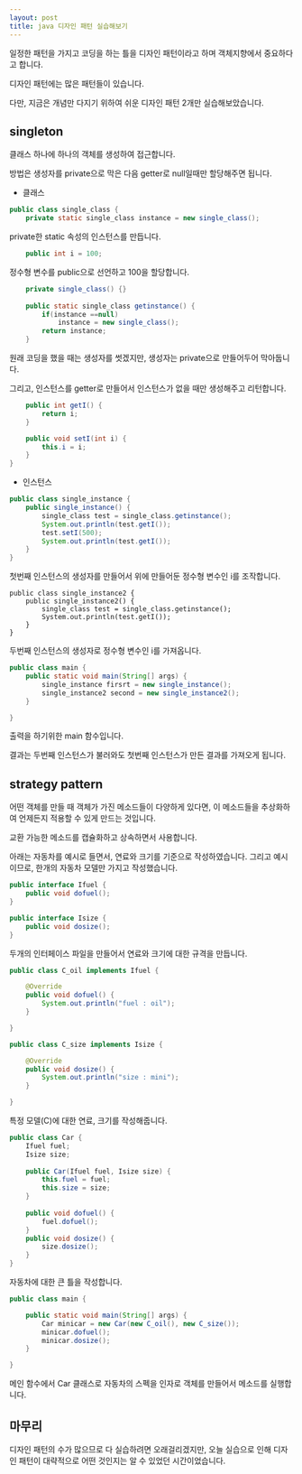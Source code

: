 ```yaml
---
layout: post
title: java 디자인 패턴 실습해보기
---
```


일정한 패턴을 가지고 코딩을 하는 틀을 디자인 패턴이라고 하며 객체지향에서 중요하다고 합니다.

디자인 패턴에는 많은 패턴들이 있습니다.

다만, 지금은 개념만 다지기 위하여 쉬운 디자인 패턴 2개만 실습해보았습니다.

## singleton

클래스 하나에 하나의 객체를 생성하여 접근합니다.

방법은 생성자를 private으로 막은 다음 getter로 null일때만 할당해주면 됩니다.

* 클래스

```java
public class single_class {
	private static single_class instance = new single_class();
```

private한 static 속성의 인스턴스를 만듭니다.

```java
	public int i = 100;
```

정수형 변수를 public으로 선언하고 100을 할당합니다.

```java
	private single_class() {}
	
	public static single_class getinstance() {
		if(instance ==null)
			instance = new single_class();
		return instance;
	}
```

원래 코딩을 했을 때는 생성자를 썻겠지만, 생성자는 private으로 만들어두어 막아둡니다.

그리고, 인스턴스를 getter로 만들어서 인스턴스가 없을 때만 생성해주고 리턴합니다.

```java
	public int getI() {
		return i;
	}

	public void setI(int i) {
		this.i = i;
	}
}
```

* 인스턴스

```java
public class single_instance {
	public single_instance() {
		single_class test = single_class.getinstance();
		System.out.println(test.getI());
		test.setI(500);
		System.out.println(test.getI());
	}
}
```

첫번째 인스턴스의 생성자를 만들어서 위에 만들어둔 정수형 변수인 i를 조작합니다.

```
public class single_instance2 {
	public single_instance2() {
		single_class test = single_class.getinstance();
		System.out.println(test.getI());
	}
}
```

두번째 인스턴스의 생성자로 정수형 변수인 i를 가져옵니다.

```java
public class main {
	public static void main(String[] args) {
		single_instance firsrt = new single_instance();
		single_instance2 second = new single_instance2();
	}

}
```

출력을 하기위한 main 함수입니다.

결과는 두번째 인스턴스가 불러와도 첫번째 인스턴스가 만든 결과를 가져오게 됩니다.

## strategy pattern

어떤 객체를 만들 때 객체가 가진 메소드들이 다양하게 있다면, 이 메소드들을 추상화하여 언제든지 적용할 수 있게 만드는 것입니다.

교환 가능한 메소드를 캡슐화하고 상속하면서 사용합니다.

아래는 자동차를 예시로 들면서, 연료와 크기를 기준으로 작성하였습니다.
그리고 예시이므로, 한개의 자동차 모델만 가지고 작성했습니다.

```java
public interface Ifuel {
	public void dofuel();
}
```

```java
public interface Isize {
	public void dosize();
}
```

두개의 인터페이스 파일을 만들어서 연료와 크기에 대한 규격을 만듭니다.

```java
public class C_oil implements Ifuel {

	@Override
	public void dofuel() {
		System.out.println("fuel : oil");
	}

}
```

```java
public class C_size implements Isize {

	@Override
	public void dosize() {
		System.out.println("size : mini");
	}

}
```

특정 모델(C)에 대한 연료, 크기를 작성해줍니다.

```java
public class Car {
	Ifuel fuel;
	Isize size;
	
	public Car(Ifuel fuel, Isize size) {
		this.fuel = fuel;
		this.size = size;
	}
	
	public void dofuel() {
		fuel.dofuel();
	}
	public void dosize() {
		size.dosize();
	}
}
```

자동차에 대한 큰 틀을 작성합니다.

```java
public class main {

	public static void main(String[] args) {
		Car minicar = new Car(new C_oil(), new C_size());
		minicar.dofuel();
		minicar.dosize();
	}

}
```

메인 함수에서 Car 클래스로 자동차의 스펙을 인자로 객체를 만들어서 메소드를 실행합니다.

## 마무리

디자인 패턴의 수가 많으므로 다 실습하려면 오래걸리겠지만, 오늘 실습으로 인해 디자인 패턴이 대략적으로 어떤 것인지는 알 수 있었던 시간이었습니다.